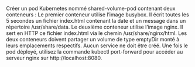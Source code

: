 Créer un pod Kubernetes nommé shared-volume-pod contenant deux conteneurs :
Le premier conteneur utilise l’image busybox.
Il écrit toutes les 5 secondes un fichier index.html contenant la date et un message dans un répertoire /usr/share/data.
Le deuxième conteneur utilise l’image nginx.
Il sert en HTTP ce fichier index.html via le chemin /usr/share/nginx/html.
Les deux conteneurs doivent partager un volume de type emptyDir monté à leurs emplacements respectifs.
Aucun service ne doit être créé. Une fois le pod déployé, utilisez la commande kubectl port-forward pour accéder au serveur nginx sur http://localhost:8080.